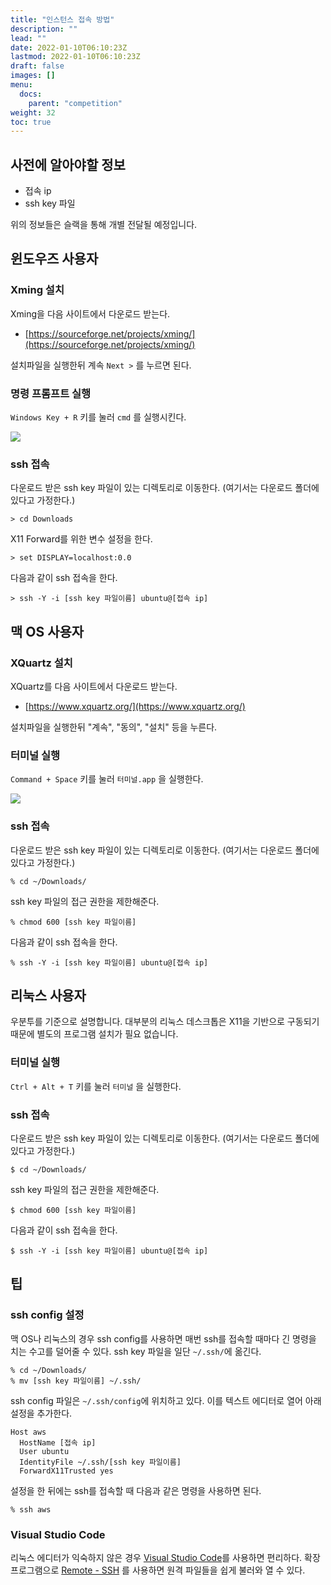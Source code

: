 ```yaml
---
title: "인스턴스 접속 방법"
description: ""
lead: ""
date: 2022-01-10T06:10:23Z
lastmod: 2022-01-10T06:10:23Z
draft: false
images: []
menu: 
  docs:
    parent: "competition"
weight: 32
toc: true
---
```


## 사전에 알아야할 정보

* 접속 ip
* ssh key 파일

위의 정보들은 슬랙을 통해 개별 전달될 예정입니다.

## 윈도우즈 사용자

### Xming 설치

Xming을 다음 사이트에서 다운로드 받는다.

* [https://sourceforge.net/projects/xming/](https://sourceforge.net/projects/xming/)

설치파일을 실행한뒤 계속 `Next >` 를 누르면 된다.

### 명령 프롬프트 실행

`Windows Key + R` 키를 눌러 `cmd` 를 실행시킨다.

<img src="../cmd.png">

### ssh 접속

다운로드 받은 ssh key 파일이 있는 디렉토리로 이동한다. (여기서는 다운로드 폴더에 있다고 가정한다.)

```shelll
> cd Downloads
```

X11 Forward를 위한 변수 설정을 한다.

```shell
> set DISPLAY=localhost:0.0
```

다음과 같이 ssh 접속을 한다.

```shell
> ssh -Y -i [ssh key 파일이름] ubuntu@[접속 ip]
```

## 맥 OS 사용자

### XQuartz 설치

XQuartz를 다음 사이트에서 다운로드 받는다.

* [https://www.xquartz.org/](https://www.xquartz.org/)

설치파일을 실행한뒤 "계속", "동의", "설치" 등을 누른다.

### 터미널 실행

`Command + Space` 키를 눌러 `터미널.app` 을 실행한다.

<img src="../terminal.png">

### ssh 접속

다운로드 받은 ssh key 파일이 있는 디렉토리로 이동한다. (여기서는 다운로드 폴더에 있다고 가정한다.)

```shell
% cd ~/Downloads/
```

ssh key 파일의 접근 권한을 제한해준다.

```shell
% chmod 600 [ssh key 파일이름]
```

다음과 같이 ssh 접속을 한다.

```shell
% ssh -Y -i [ssh key 파일이름] ubuntu@[접속 ip]
```

## 리눅스 사용자

우분투를 기준으로 설명합니다. 대부분의 리눅스 데스크톱은 X11을 기반으로 구동되기 때문에 별도의 프로그램 설치가 필요 없습니다.

### 터미널 실행

`Ctrl + Alt + T` 키를 눌러 `터미널` 을 실행한다.

### ssh 접속

다운로드 받은 ssh key 파일이 있는 디렉토리로 이동한다. (여기서는 다운로드 폴더에 있다고 가정한다.)

```shell
$ cd ~/Downloads/
```

ssh key 파일의 접근 권한을 제한해준다.

```shell
$ chmod 600 [ssh key 파일이름]
```

다음과 같이 ssh 접속을 한다.

```shell
$ ssh -Y -i [ssh key 파일이름] ubuntu@[접속 ip]
```

## 팁

### ssh config 설정

맥 OS나 리눅스의 경우 ssh config를 사용하면 매번 ssh를 접속할 때마다 긴 명령을 치는 수고를 덜어줄 수 있다. ssh key 파일을 일단 `~/.ssh/`에 옮긴다.

```shell
% cd ~/Downloads/
% mv [ssh key 파일이름] ~/.ssh/
```

ssh config 파일은 `~/.ssh/config`에 위치하고 있다. 이를 텍스트 에디터로 열어 아래 설정을 추가한다.

```shell
Host aws
  HostName [접속 ip]
  User ubuntu
  IdentityFile ~/.ssh/[ssh key 파일이름]
  ForwardX11Trusted yes
```

설정을 한 뒤에는 ssh를 접속할 때 다음과 같은 명령을 사용하면 된다.

```shell
% ssh aws
```

### Visual Studio Code

리눅스 에디터가 익숙하지 않은 경우 [Visual Studio Code](https://code.visualstudio.com/)를 사용하면 편리하다. 확장 프로그램으로 [Remote - SSH](https://marketplace.visualstudio.com/items?itemName=ms-vscode-remote.remote-ssh) 를 사용하면 원격 파일들을 쉽게 불러와 열 수 있다.